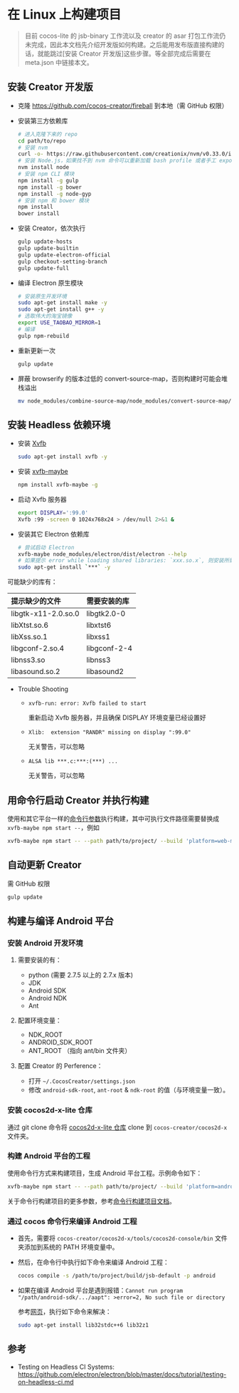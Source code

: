 # 在 Linux 上构建项目

> 目前 cocos-lite 的 jsb-binary 工作流以及 creator 的 asar 打包工作流仍未完成，因此本文档先介绍开发版如何构建。之后能用发布版直接构建的话，就能跳过[安装 Creator 开发版]这些步骤。等全部完成后需要在 meta.json 中链接本文。

## 安装 Creator 开发版

 - 克隆 https://github.com/cocos-creator/fireball 到本地（需 GitHub 权限）
 - 安装第三方依赖库
 
    ```bash
    # 进入克隆下来的 repo
    cd path/to/repo
    # 安装 nvm
    curl -o- https://raw.githubusercontent.com/creationix/nvm/v0.33.0/install.sh | bash
    # 安装 Node.js，如果找不到 nvm 命令可以重新加载 bash profile 或者手工 export 环境变量
    nvm install node
    # 安装 npm CLI 模块
    npm install -g gulp
    npm install -g bower
    npm install -g node-gyp
    # 安装 npm 和 bower 模块
    npm install
    bower install
    ```
 - 安装 Creator，依次执行
 
    ```bash
    gulp update-hosts
    gulp update-builtin
    gulp update-electron-official
    gulp checkout-setting-branch
    gulp update-full
    ```
 - 编译 Electron 原生模块
 
    ```bash
    # 安装原生开发环境
    sudo apt-get install make -y
    sudo apt-get install g++ -y
    # 选取伟大的淘宝镜像
    export USE_TAOBAO_MIRROR=1
    # 编译
    gulp npm-rebuild
    ```
 - 重新更新一次
 
    ```bash
    gulp update
    ```
 - 屏蔽 browserify 的版本过低的 convert-source-map，否则构建时可能会堆栈溢出
 
    ```bash
    mv node_modules/combine-source-map/node_modules/convert-source-map/ node_modules/combine-source-map/node_modules/convert-source-map_origin
    ```

## 安装 Headless 依赖环境

 - 安装 [Xvfb](https://en.wikipedia.org/wiki/Xvfb)
 
    ```bash
    sudo apt-get install xvfb -y
    ```
 - 安装 [xvfb-maybe](https://github.com/paulcbetts/xvfb-maybe)
 
    ```bash
    npm install xvfb-maybe -g
    ```
 - 启动 Xvfb 服务器
 
    ```bash
    export DISPLAY=':99.0'
    Xvfb :99 -screen 0 1024x768x24 > /dev/null 2>&1 &
    ```
 - 安装其它 Electron 依赖库
 
    ```bash
    # 尝试启动 Electron
    xvfb-maybe node_modules/electron/dist/electron --help
    # 如果提示 error while loading shared libraries: `xxx.so.x`, 则安装所需的库并重复以上步骤直到 electron 命令执行成功
    sudo apt-get install `***` -y
    ```
可能缺少的库有：

提示缺少的文件 | 需要安装的库
:----------- |:-------------
libgtk-x11-2.0.so.0  | libgtk2.0-0
libXtst.so.6 | libxtst6
libXss.so.1 | libxss1
libgconf-2.so.4 | libgconf-2-4
libnss3.so | libnss3
libasound.so.2 | libasound2

 - Trouble Shooting

   - `xvfb-run: error: Xvfb failed to start`

     重新启动 Xvfb 服务器，并且确保 DISPLAY 环境变量已经设置好

   - `Xlib:  extension "RANDR" missing on display ":99.0"`

     无关警告，可以忽略

   - `ALSA lib ***.c:***:(***) ...`

     无关警告，可以忽略

## 用命令行启动 Creator 并执行构建

使用和其它平台一样的[命令行参数](publish-in-command-line.md)执行构建，其中可执行文件路径需要替换成 `xvfb-maybe npm start --`，例如

```bash
xvfb-maybe npm start -- --path path/to/project/ --build 'platform=web-mobile;'
```

## 自动更新 Creator

需 GitHub 权限

```bash
gulp update
```

## 构建与编译 Android 平台

### 安装 Android 开发环境

1. 需要安装的有：
    * python (需要 2.7.5 以上的 2.7.x 版本)
    * JDK
    * Android SDK
    * Android NDK
    * Ant

2. 配置环境变量：
    * NDK_ROOT
    * ANDROID_SDK_ROOT
    * ANT_ROOT （指向 ant/bin 文件夹）

3. 配置 Creator 的 Perference：
    * 打开 `~/.CocosCreator/settings.json`
    * 修改 `android-sdk-root`, `ant-root` & `ndk-root` 的值（与环境变量一致）。

### 安装 cocos2d-x-lite 仓库

通过 git clone 命令将 [cocos2d-x-lite 仓库](https://github.com/cocos-creator/cocos2d-x-lite) clone 到 `cocos-creator/cocos2d-x` 文件夹。

### 构建 Android 平台的工程

使用命令行方式来构建项目，生成 Android 平台工程。示例命令如下：

  ```bash
  xvfb-maybe npm start -- --path path/to/project/ --build 'platform=android;template=default'
  ```

关于命令行构建项目的更多参数，参考[命令行构建项目文档](./publish-in-command-line.md)。

### 通过 cocos 命令行来编译 Android 工程

* 首先，需要将 `cocos-creator/cocos2d-x/tools/cocos2d-console/bin` 文件夹添加到系统的 PATH 环境变量中。
* 然后，在命令行中执行如下命令来编译 Android 工程：

  ```bash
  cocos compile -s /path/to/project/build/jsb-default -p android
  ```
* 如果在编译 Android 平台是遇到报错：`Cannot run program "/path/android-sdk/.../aapt": >error=2, No such file or directory`

  参考[网页](http://stackoverflow.com/questions/22701405/aapt-ioexception-error-2-no-such-file-or-directory-why-cant-i-build-my-grad)，执行如下命令来解决：

  ```bash
  sudo apt-get install lib32stdc++6 lib32z1
  ```

## 参考

 - Testing on Headless CI Systems: https://github.com/electron/electron/blob/master/docs/tutorial/testing-on-headless-ci.md
